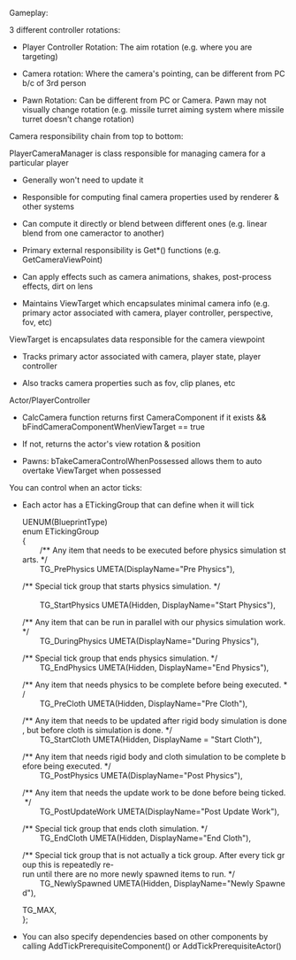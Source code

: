 Gameplay:

3 different controller rotations:

- Player Controller Rotation: The aim rotation (e.g. where you are targeting)

- Camera rotation: Where the camera's pointing, can be different from PC b/c of 3rd person

- Pawn Rotation: Can be different from PC or Camera. Pawn may not visually change rotation (e.g. missile turret aiming system where missile turret doesn't change rotation)

Camera responsibility chain from top to bottom:

PlayerCameraManager is class responsible for managing camera for a particular player

- Generally won't need to update it

- Responsible for computing final camera properties used by renderer & other systems

- Can compute it directly or blend between different ones (e.g. linear blend from one cameractor to another)

- Primary external responsibility is Get\*() functions (e.g. GetCameraViewPoint)

- Can apply effects such as camera animations, shakes, post-process effects, dirt on lens

- Maintains ViewTarget which encapsulates minimal camera info (e.g. primary actor associated with camera, player controller, perspective, fov, etc)

ViewTarget is encapsulates data responsible for the camera viewpoint

- Tracks primary actor associated with camera, player state, player controller

- Also tracks camera properties such as fov, clip planes, etc

Actor/PlayerController

- CalcCamera function returns first CameraComponent if it exists && bFindCameraComponentWhenViewTarget == true

- If not, returns the actor's view rotation & position

- Pawns: bTakeCameraControlWhenPossessed allows them to auto overtake ViewTarget when possessed

You can control when an actor ticks:

- Each actor has a ETickingGroup that can define when it will tick

  UENUM(BlueprintType)  
  enum ETickingGroup  
  {  
          /\*\* Any item that needs to be executed before physics simulation starts. \*/  
          TG_PrePhysics UMETA(DisplayName="Pre Physics"),

  /\*\* Special tick group that starts physics simulation. \*/                                                          
          TG_StartPhysics UMETA(Hidden, DisplayName="Start Physics"),

  /\*\* Any item that can be run in parallel with our physics simulation work. \*/  
          TG_DuringPhysics UMETA(DisplayName="During Physics"),

  /\*\* Special tick group that ends physics simulation. \*/         TG_EndPhysics UMETA(Hidden, DisplayName="End Physics"),

  /\*\* Any item that needs physics to be complete before being executed. \*/  
          TG_PreCloth UMETA(Hidden, DisplayName="Pre Cloth"),

  /\*\* Any item that needs to be updated after rigid body simulation is done, but before cloth is simulation is done. \*/  
          TG_StartCloth UMETA(Hidden, DisplayName = "Start Cloth"),

  /\*\* Any item that needs rigid body and cloth simulation to be complete before being executed. \*/  
          TG_PostPhysics UMETA(DisplayName="Post Physics"),

  /\*\* Any item that needs the update work to be done before being ticked. \*/  
          TG_PostUpdateWork UMETA(DisplayName="Post Update Work"),

  /\*\* Special tick group that ends cloth simulation. \*/  
          TG_EndCloth UMETA(Hidden, DisplayName="End Cloth"),

  /\*\* Special tick group that is not actually a tick group. After every tick group this is repeatedly re-run until there are no more newly spawned items to run. \*/  
          TG_NewlySpawned UMETA(Hidden, DisplayName="Newly Spawned"),

  TG_MAX,  
  };

- You can also specify dependencies based on other components by calling AddTickPrerequisiteComponent() or AddTickPrerequisiteActor()
